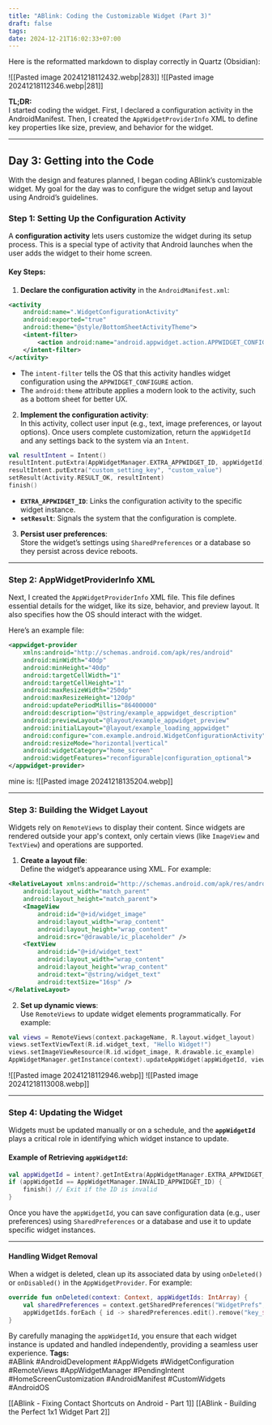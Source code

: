 ```yaml
---
title: "ABlink: Coding the Customizable Widget (Part 3)"
draft: false
tags: 
date: 2024-12-21T16:02:33+07:00
---
```

Here is the reformatted markdown to display correctly in Quartz (Obsidian):


![[Pasted image 20241218112432.webp|283]]
![[Pasted image 20241218112346.webp|281]]

**TL;DR:**  
I started coding the widget. First, I declared a configuration activity in the AndroidManifest. Then, I created the `AppWidgetProviderInfo` XML to define key properties like size, preview, and behavior for the widget.

---

## **Day 3: Getting into the Code**

With the design and features planned, I began coding ABlink’s customizable widget. My goal for the day was to configure the widget setup and layout using Android’s guidelines.

### Step 1: Setting Up the Configuration Activity

A **configuration activity** lets users customize the widget during its setup process. This is a special type of activity that Android launches when the user adds the widget to their home screen.

#### **Key Steps:**

1. **Declare the configuration activity** in the `AndroidManifest.xml`:

```xml
<activity
    android:name=".WidgetConfigurationActivity"
    android:exported="true"
    android:theme="@style/BottomSheetActivityTheme">
    <intent-filter>
        <action android:name="android.appwidget.action.APPWIDGET_CONFIGURE" />
    </intent-filter>
</activity>
````

- The `intent-filter` tells the OS that this activity handles widget configuration using the `APPWIDGET_CONFIGURE` action.
- The `android:theme` attribute applies a modern look to the activity, such as a bottom sheet for better UX.

2. **Implement the configuration activity**:  
    In this activity, collect user input (e.g., text, image preferences, or layout options). Once users complete customization, return the `appWidgetId` and any settings back to the system via an `Intent`.

```kotlin
val resultIntent = Intent()
resultIntent.putExtra(AppWidgetManager.EXTRA_APPWIDGET_ID, appWidgetId)
resultIntent.putExtra("custom_setting_key", "custom_value")
setResult(Activity.RESULT_OK, resultIntent)
finish()
```

- **`EXTRA_APPWIDGET_ID`**: Links the configuration activity to the specific widget instance.
- **`setResult`**: Signals the system that the configuration is complete.

3. **Persist user preferences**:  
    Store the widget’s settings using `SharedPreferences` or a database so they persist across device reboots.

---

### Step 2: AppWidgetProviderInfo XML

Next, I created the `AppWidgetProviderInfo` XML file. This file defines essential details for the widget, like its size, behavior, and preview layout. It also specifies how the OS should interact with the widget.

Here’s an example file:

```xml
<appwidget-provider
    xmlns:android="http://schemas.android.com/apk/res/android"
    android:minWidth="40dp"
    android:minHeight="40dp"
    android:targetCellWidth="1"
    android:targetCellHeight="1"
    android:maxResizeWidth="250dp"
    android:maxResizeHeight="120dp"
    android:updatePeriodMillis="86400000"
    android:description="@string/example_appwidget_description"
    android:previewLayout="@layout/example_appwidget_preview"
    android:initialLayout="@layout/example_loading_appwidget"
    android:configure="com.example.android.WidgetConfigurationActivity"
    android:resizeMode="horizontal|vertical"
    android:widgetCategory="home_screen"
    android:widgetFeatures="reconfigurable|configuration_optional">
</appwidget-provider>
```

mine is:
![[Pasted image 20241218135204.webp]]

---

### Step 3: Building the Widget Layout

Widgets rely on `RemoteViews` to display their content. Since widgets are rendered outside your app's context, only certain views (like `ImageView` and `TextView`) and operations are supported.

1. **Create a layout file**:  
    Define the widget’s appearance using XML. For example:

```xml
<RelativeLayout xmlns:android="http://schemas.android.com/apk/res/android"
    android:layout_width="match_parent"
    android:layout_height="match_parent">
    <ImageView
        android:id="@+id/widget_image"
        android:layout_width="wrap_content"
        android:layout_height="wrap_content"
        android:src="@drawable/ic_placeholder" />
    <TextView
        android:id="@+id/widget_text"
        android:layout_width="wrap_content"
        android:layout_height="wrap_content"
        android:text="@string/widget_text"
        android:textSize="16sp" />
</RelativeLayout>
```

2. **Set up dynamic views**:  
    Use `RemoteViews` to update widget elements programmatically. For example:

```kotlin
val views = RemoteViews(context.packageName, R.layout.widget_layout)
views.setTextViewText(R.id.widget_text, "Hello Widget!")
views.setImageViewResource(R.id.widget_image, R.drawable.ic_example)
AppWidgetManager.getInstance(context).updateAppWidget(appWidgetId, views)
```

![[Pasted image 20241218112946.webp]] ![[Pasted image 20241218113008.webp]]

---

### Step 4: Updating the Widget

Widgets must be updated manually or on a schedule, and the **`appWidgetId`** plays a critical role in identifying which widget instance to update.

#### Example of Retrieving `appWidgetId`:

```kotlin
val appWidgetId = intent?.getIntExtra(AppWidgetManager.EXTRA_APPWIDGET_ID, AppWidgetManager.INVALID_APPWIDGET_ID)
if (appWidgetId == AppWidgetManager.INVALID_APPWIDGET_ID) {
    finish() // Exit if the ID is invalid
}
```

Once you have the `appWidgetId`, you can save configuration data (e.g., user preferences) using `SharedPreferences` or a database and use it to update specific widget instances.

---

#### Handling Widget Removal

When a widget is deleted, clean up its associated data by using `onDeleted()` or `onDisabled()` in the `AppWidgetProvider`. For example:

```kotlin
override fun onDeleted(context: Context, appWidgetIds: IntArray) {
    val sharedPreferences = context.getSharedPreferences("WidgetPrefs", Context.MODE_PRIVATE)
    appWidgetIds.forEach { id -> sharedPreferences.edit().remove("key_$id").apply() }
}
```

By carefully managing the `appWidgetId`, you ensure that each widget instance is updated and handled independently, providing a seamless user experience.
**Tags:**  
#ABlink #AndroidDevelopment #AppWidgets #WidgetConfiguration #RemoteViews #AppWidgetManager #PendingIntent #HomeScreenCustomization #AndroidManifest #CustomWidgets #AndroidOS

[[ABlink - Fixing Contact Shortcuts on Android - Part 1]]
[[ABlink - Building the Perfect 1x1 Widget Part 2]]